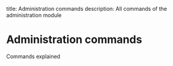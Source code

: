 title: Administration commands
description: All commands of the administration module

# Administration commands

Commands explained